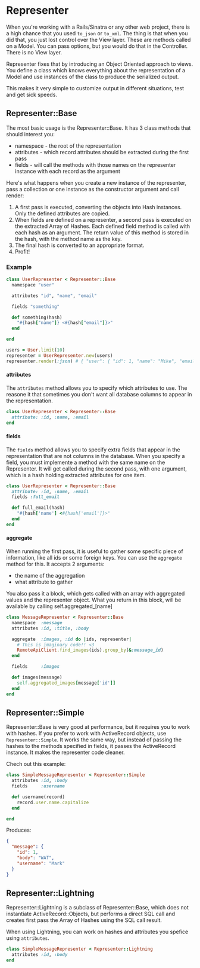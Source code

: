 Representer
============

When you're working with a Rails/Sinatra or any other web project, there is a high chance that you used `to_json` or `to_xml`. The thing is that when you did that, you just lost control over the View layer. These are methods called on a Model. You can pass options, but you would do that in the Controller. There is no View layer.

Representer fixes that by introducing an Object Oriented approach to views. You define a class which knows everything about the representation of a Model and use instances of the class to produce the serialized output.

This makes it very simple to customize output in different situations, test and get sick speeds.

Representer::Base
-----------------------------------

The most basic usage is the Representer::Base. It has 3 class methods that should interest you:

* namespace  - the root of the representation
* attributes - which record attributes should be extracted during the first pass
* fields     - will call the methods with those names on the representer instance with each record as the argument

Here's what happens when you create a new instance of the representer, pass a collection or one instance as the constructor argument and call render:

1. A first pass is executed, converting the objects into Hash instances. Only the defined attributes are copied.
2. When fields are defined on a representer, a second pass is executed on the extracted Array of Hashes.
   Each defined field method is called with each hash as an argument.
   The return value of this method is stored in the hash, with the method name as the key.
3. The final hash is converted to an appropriate format.
4. Profit!

### Example

```ruby
class UserRepresenter < Representer::Base
  namespace "user"

  attributes "id", "name", "email"

  fields "something"

  def something(hash)
    "#{hash["name"]} <#{hash["email"]}>"
  end

end

users = User.limit(10)
representer = UserRepresenter.new(users)
representer.render(:json) # { "user": { "id": 1, "name": "Mike", "email": "mike@email.com", "something": "Mike <mike@email.com>" }}
```

#### attributes

The `attributes` method allows you to specify which attributes to use. The reasone it that sometimes you don't want all database columns to appear in the representation.

```ruby
class UserRepresenter < Representer::Base
  attribute: :id, :name, :email
end
```

#### fields

The `fields` method allows you to specify extra fields that appear in the representation that are not columns in the database. When you specify a field, you must implemente a method with the same name on the Representer. It will get called during the second pass, with one argument, which is a hash holding extracted attributes for one item.

```ruby
class UserRepresenter < Representer::Base
  attribute: :id, :name, :email
  fields :full_email

  def full_email(hash)
    "#{hash['name'] <#{hash['email']}>"
  end
end
```

#### aggregate

When running the first pass, it is useful to gather some specific piece of information, like all ids or some foreign keys. You can use the `aggregate` method for this. It accepts 2 arguments:

* the name of the aggregation
* what attribute to gather

You also pass it a block, which gets called with an array with aggregated values and the representer object. What you return in this block, will be available by calling self.aggregated_[name]

```ruby
class MessageRepresenter < Representer::Base
  namespace  :message
  attributes :id, :title, :body

  aggregate  :images, :id do |ids, representer|
    # This is imaginary code!! <3
    RemoteApiClient.find_images(ids).group_by(&:message_id)
  end

  fields     :images

  def images(message)
    self.aggregated_images[message['id']]
  end
end
```

Representer::Simple
-------------------

Representer::Base is very good at performance, but it requires you to work
with hashes. If you prefer to work with ActiveRecord objects, use `Representer::Simple`. It works the same way, but instead of passing the hashes to the methods specified in fields, it passes the ActiveRecord instance. It makes the representer code cleaner.

Chech out this example:

```ruby
class SimpleMessageRepresenter < Representer::Simple
  attributes :id, :body
  fields     :username

  def username(record)
    record.user.name.capitalize
  end

end
```

Produces:

```json
{
  "message": {
    "id": 1,
    "body": "WAT",
    "username": "Mark"
  }
}
```

Representer::Lightning
-----------------------------------

Representer::Lightning is a subclass of Representer::Base, which does not
instantiate ActiveRecord::Objects, but performs a direct SQL call and creates
first pass the Array of Hashes using the SQL call result.

When using Lightning, you can work on hashes and attributes you spefice using `attributes`.

```ruby
class SimpleMessageRepresenter < Representer::Lightning
  attributes :id, :body
end
```

